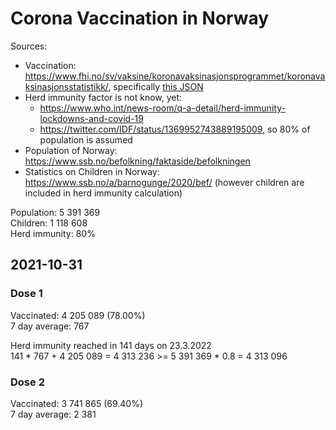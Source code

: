 # Corona Vaccination in Norway

Sources:

- Vaccination: <https://www.fhi.no/sv/vaksine/koronavaksinasjonsprogrammet/koronavaksinasjonsstatistikk/>, specifically [this JSON](https://www.fhi.no/api/chartdata/api/99119)
- Herd immunity factor is not know, yet:
  - <https://www.who.int/news-room/q-a-detail/herd-immunity-lockdowns-and-covid-19>
  - <https://twitter.com/IDF/status/1369952743889195009>, so 80% of population is assumed
- Population of Norway: <https://www.ssb.no/befolkning/faktaside/befolkningen>
- Statistics on Children in Norway: https://www.ssb.no/a/barnogunge/2020/bef/ (however children are included in herd immunity calculation)

Population: 5 391 369  
Children: 1 118 608  
Herd immunity: 80%  

## 2021-10-31

### Dose 1

Vaccinated: 4 205 089 (78.00%)  
7 day average: 767

Herd immunity reached in 141 days on 23.3.2022  
141 * 767 + 4 205 089 = 4 313 236 >= 5 391 369 * 0.8 = 4 313 096

### Dose 2

Vaccinated: 3 741 865 (69.40%)  
7 day average: 2 381

